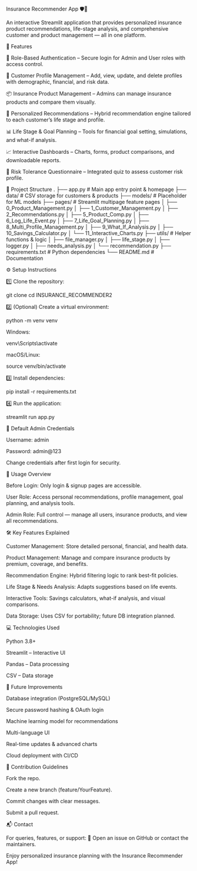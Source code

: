 Insurance Recommender App 🛡️🚀

An interactive Streamlit application that provides personalized insurance product recommendations, life-stage analysis, and comprehensive customer and product management — all in one platform.

🌟 Features

🔐 Role-Based Authentication – Secure login for Admin and User roles with access control.

👤 Customer Profile Management – Add, view, update, and delete profiles with demographic, financial, and risk data.

📦 Insurance Product Management – Admins can manage insurance products and compare them visually.

🎯 Personalized Recommendations – Hybrid recommendation engine tailored to each customer’s life stage and profile.

📊 Life Stage & Goal Planning – Tools for financial goal setting, simulations, and what-if analysis.

📈 Interactive Dashboards – Charts, forms, product comparisons, and downloadable reports.

📝 Risk Tolerance Questionnaire – Integrated quiz to assess customer risk profile.

📂 Project Structure
.
├── app.py                     # Main app entry point & homepage
├── data/                      # CSV storage for customers & products
├── models/                    # Placeholder for ML models
├── pages/                     # Streamlit multipage feature pages
│   ├── 0_Product_Management.py
│   ├── 1_Customer_Management.py
│   ├── 2_Recommendations.py
│   ├── 5_Product_Comp.py
│   ├── 6_Log_Life_Event.py
│   ├── 7_Life_Goal_Planning.py
│   ├── 8_Multi_Profile_Management.py
│   ├── 9_What_If_Analysis.py
│   ├── 10_Savings_Calculator.py
│   └── 11_Interactive_Charts.py
├── utils/                     # Helper functions & logic
│   ├── file_manager.py
│   ├── life_stage.py
│   ├── logger.py
│   ├── needs_analysis.py
│   └── recommendation.py
├── requirements.txt           # Python dependencies
└── README.md                  # Documentation

⚙️ Setup Instructions

1️⃣ Clone the repository:

git clone <repository-url>
cd INSURANCE_RECOMMENDER2


2️⃣ (Optional) Create a virtual environment:

python -m venv venv


Windows:

venv\Scripts\activate


macOS/Linux:

source venv/bin/activate


3️⃣ Install dependencies:

pip install -r requirements.txt


4️⃣ Run the application:

streamlit run app.py

🔑 Default Admin Credentials

Username: admin

Password: admin@123

Change credentials after first login for security.

📜 Usage Overview

Before Login: Only login & signup pages are accessible.

User Role: Access personal recommendations, profile management, goal planning, and analysis tools.

Admin Role: Full control — manage all users, insurance products, and view all recommendations.

🛠️ Key Features Explained

Customer Management: Store detailed personal, financial, and health data.

Product Management: Manage and compare insurance products by premium, coverage, and benefits.

Recommendation Engine: Hybrid filtering logic to rank best-fit policies.

Life Stage & Needs Analysis: Adapts suggestions based on life events.

Interactive Tools: Savings calculators, what-if analysis, and visual comparisons.

Data Storage: Uses CSV for portability; future DB integration planned.

💻 Technologies Used

Python 3.8+

Streamlit – Interactive UI

Pandas – Data processing

CSV – Data storage

🚀 Future Improvements

Database integration (PostgreSQL/MySQL)

Secure password hashing & OAuth login

Machine learning model for recommendations

Multi-language UI

Real-time updates & advanced charts

Cloud deployment with CI/CD

🤝 Contribution Guidelines

Fork the repo.

Create a new branch (feature/YourFeature).

Commit changes with clear messages.

Submit a pull request.

📬 Contact

For queries, features, or support:
📧 Open an issue on GitHub or contact the maintainers.

Enjoy personalized insurance planning with the Insurance Recommender App!
